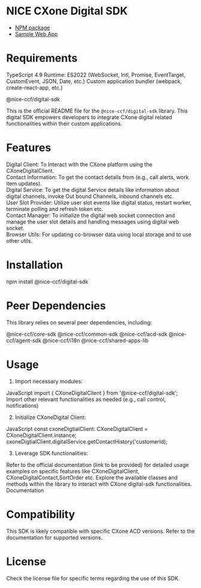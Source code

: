# NICE CXone Digital SDK

*  [NPM package](https://www.npmjs.com/package/@nice-ccf/acd-sdk)
*  [Sample Web App](https://github.com/nice-cxone/webapp-acd-cxagent-sdk-consumer)

# Requirements
TypeScript 4.9
Runtime: ES2022 (WebSocket, Intl, Promise, EventTarget, CustomEvent, JSON, Date, etc.)
Custom application bundler (webpack, create-react-app, etc.)

@nice-ccf/digital-sdk

This is the official README file for the `@nice-ccf/digital-sdk` library. This digital SDK empowers developers to integrate CXone digital related functionalities within their custom applications.

# Features

Digital Client: To Interact with the CXone platform using the CXoneDigitalClient.
<br/>
Contact Information: To get the contact details from  (e.g., call alerts, work item updates).
<br/>
Digital Service: To get the digital Service details like information about digital channels, invoke Out bound Channels, inbound channels etc.
<br/>
User Slot Provider: Utilize user slot events like digital status, restart worker, terminate polling and refresh token etc.
<br/>
Contact Manager: To initialize the digital web socket connection and manage the user slot details and handling messages using digital web socket.
<br/>
Browser Utils: For updating co-browser data using local storage and to use other utils. 


# Installation

npm install @nice-ccf/digital-sdk

# Peer Dependencies
This library relies on several peer dependencies, including:

@nice-ccf/core-sdk
@nice-ccf/common-sdk
@nice-ccf/acd-sdk
@nice-ccf/agent-sdk
@nice-ccf/i18n
@nice-ccf/shared-apps-lib

# Usage

1. Import necessary modules:

JavaScript
import { CXoneDigitalClient } from '@nice-ccf/digital-sdk';
Import other relevant functionalities as needed (e.g., call control, notifications)

2. Initialize CXoneDigital Client:

JavaScript
 const cxoneDigtialClient: CXoneDigitalClient = CXoneDigitalClient.instance;
 cxoneDigtialClient.digitalService.getContactHistory('customerId); 

3. Leverage SDK functionalities:

Refer to the official documentation (link to be provided) for detailed usage examples on specific features like CXoneDigitalClient, CXoneDigitalContact,SortOrder etc.
Explore the available classes and methods within the library to interact with CXone digital-sdk functionalities.
Documentation

# Compatibility

This SDK is likely compatible with specific CXone ACD versions. Refer to the documentation for supported versions.

# License

Check the license file for specific terms regarding the use of this SDK.